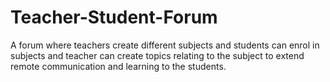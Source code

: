 # Teacher-Student-Forum
A forum where teachers create different subjects and students can enrol in subjects and teacher can create topics relating to the subject to extend remote communication and learning to the students. 
